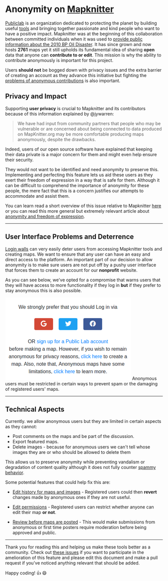 # Anonymity on [Mapknitter](https://mapknitter.org)

[Publiclab](https://publiclab.org) is an organization dedicated to protecting the planet by building useful [tools](https://github.com/publiclab) and bringing together passionate and kind people who want to have a positive impact. Mapknitter was at the beginning of this collaboration between committed individuals when it was used to [provide public information about the 2010 BP Oil Disaster](https://publiclab.org/wiki/stories). It has since grown and now hosts **2761** maps yet it still upholds its fundamental idea of sharing **open** data that anyone can **contribute to or edit**. This mission is why the ability to contribute anonymously is important for this project. 

Users **should not** be bogged down with privacy issues and the extra barrier of creating an account as they advance this initiative but fighting the [problems of anonymous contributions](https://github.com/publiclab/mapknitter/issues/1029) is also important.

## Privacy and Impact
 Supporting **user privacy** is crucial to Mapknitter and its contributors because of this information explained by @jywarren:

> We have had input from community partners that people who may be  vulnerable or are concerned about being connected to data produced on  MapKnitter.org may be more comfortable producing maps anonymously,  despite the drawbacks. 

Indeed, users of our open source software have explained that keeping their data private is a major concern for them and might even help ensure their security. 

They would not want to be identified and need anonymity to preserve this. Implementing and perfecting this feature lets us aid these users as they exert their freedom of expression in a way that is safe for them. Although it can be difficult to comprehend the importance of anonymity for these people, the mere fact that this is a concern justifies our attempts to accommodate and assist them.

You can learn read a short overview of this issue relative to Mapknitter [here](https://github.com/publiclab/mapknitter/issues/1021#issuecomment-565624601) or you can read this more general but extremely relevant article about [anonymity and freedom of expression](https://www.eff.org/files/filenode/unspecialrapporteurfoe2011-final_3.pdf).

---

## User Interface Problems and Deterrence

[Login walls](https://www.nngroup.com/articles/login-walls/) can very easily deter users from accessing Mapknitter tools and creating maps. We want to ensure that any user can have an easy and direct access to the platform. An important part of our decision to allow anonymity is to make sure users are not put off by a pushy user interface that forces them to create an account for our **nonprofit** website.

As you can see below, we've opted for a compromise that warns users that they will have access to more functionality if they log in **but** if they prefer to stay anonymous this is also possible.

![mapknitter](https://raw.githubusercontent.com/Uzay-G/mapknitter/main/mapknitter-anon.png)
Anonymous users must be restricted in certain ways to prevent spam or the damaging of registered users' maps.

---

## Technical Aspects

Currently. we allow anonymous users but they are limited in certain aspects as they cannot:

- Post comments on the maps and be part of the discussion.
- Export featured maps.
- Delete images - because for anonymous users we can't tell whose images they are or who should be allowed to delete  them

This allows us to preserve anonymity while preventing vandalism or degradation of content quality although it does not fully counter [spammy behavior](https://github.com/publiclab/mapknitter/issues/246). 

Some potential features that could help fix this are:

- [Edit history for maps and images](https://github.com/publiclab/mapknitter/issues/463#issuecomment-478184881) - Registered users could then **revert** changes made by anonymous ones if they are not useful.

- [Edit permissions](https://github.com/publiclab/mapknitter/issues/84#issuecomment-510123139) - Registered users can restrict whether anyone can edit their map **or not**.

- [Review before maps are posted](https://github.com/publiclab/mapknitter/issues/1029) - This would make submissions from anonymous or first time posters require moderation before being approved and public.

---

Thank you for reading this and helping us make these tools better as a community. Check out [these issues](https://github.com/publiclab/mapknitter/issues?page=1&q=is%3Aissue+anonymous&utf8=%E2%9C%93) if you want to participate in the amelioration of this feature and please edit this document and make a pull request if you've noticed anything relevant that should be added.

Happy coding! :+1: :smile:
